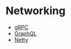 # Networking

- [gRPC](./grpc/README.md)
- [GraphQL](./graphql/README.md)
- [Netty](./netty/README.md)